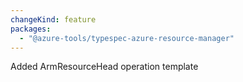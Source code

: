 ```yaml
---
changeKind: feature
packages:
  - "@azure-tools/typespec-azure-resource-manager"
---
```


Added ArmResourceHead operation template